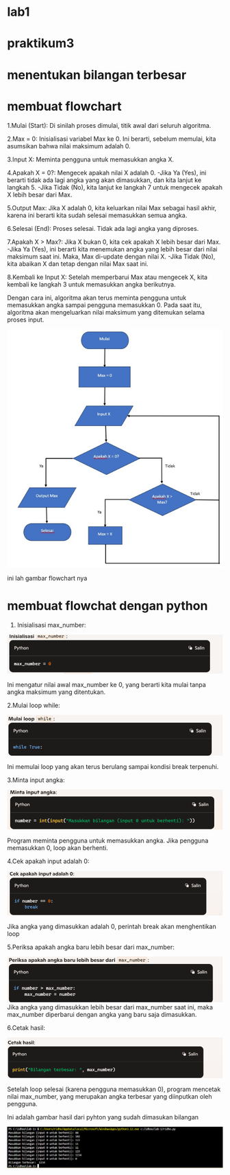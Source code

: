 # lab1

# praktikum3

# menentukan  bilangan terbesar 

# membuat flowchart
1.Mulai (Start): Di sinilah proses dimulai, titik awal dari seluruh algoritma.

2.Max = 0: Inisialisasi variabel Max ke 0. Ini berarti, sebelum memulai, kita asumsikan bahwa nilai maksimum adalah 0.

3.Input X: Meminta pengguna untuk memasukkan angka X.

4.Apakah X = 0?: Mengecek apakah nilai X adalah 0.
-Jika Ya (Yes), ini berarti tidak ada lagi angka yang akan dimasukkan, dan kita lanjut ke langkah 5.
-Jika Tidak (No), kita lanjut ke langkah 7 untuk mengecek apakah X lebih besar dari Max.


5.Output Max: Jika X adalah 0, kita keluarkan nilai Max sebagai hasil akhir, karena ini berarti kita sudah selesai memasukkan semua angka.

6.Selesai (End): Proses selesai. Tidak ada lagi angka yang diproses.

7.Apakah X > Max?: Jika X bukan 0, kita cek apakah X lebih besar dari Max.
-Jika Ya (Yes), ini berarti kita menemukan angka yang lebih besar dari nilai maksimum saat ini. Maka, Max di-update dengan nilai X.
-Jika Tidak (No), kita abaikan X dan tetap dengan nilai Max saat ini.

8.Kembali ke Input X: Setelah memperbarui Max atau mengecek X, kita kembali ke langkah 3 untuk memasukkan angka berikutnya.

Dengan cara ini, algoritma akan terus meminta pengguna untuk memasukkan angka sampai pengguna memasukkan 0. Pada saat itu, algoritma akan mengeluarkan nilai maksimum yang ditemukan selama proses input.


![gambar1](foto2/flowchart.jpg)


ini lah gambar flowchart nya


# membuat flowchat dengan python

1. Inisialisasi max_number:

![gambar2](foto2/1..png)

Ini mengatur nilai awal max_number ke 0, yang berarti kita mulai tanpa angka maksimum yang ditentukan.

2.Mulai loop while:

![gambar3](foto2/2..png)

Ini memulai loop yang akan terus berulang sampai kondisi break terpenuhi.

3.Minta input angka:

![gambar4](foto2/3..png)

Program meminta pengguna untuk memasukkan angka. Jika pengguna memasukkan 0, loop akan berhenti.

4.Cek apakah input adalah 0:

![gambar5](foto2/4..png)

Jika angka yang dimasukkan adalah 0, perintah break akan menghentikan loop

5.Periksa apakah angka baru lebih besar dari max_number:

![gambar6](foto2/5..png)
Jika angka yang dimasukkan lebih besar dari max_number saat ini, maka max_number diperbarui dengan angka yang baru saja dimasukkan.

6.Cetak hasil:

![gambar7](foto2/6..png)

Setelah loop selesai (karena pengguna memasukkan 0), program mencetak nilai max_number, yang merupakan angka terbesar yang diinputkan oleh pengguna.


Ini adalah gambar hasil dari pyhton yang sudah dimasukan bilangan

![gambar8](foto2/hasilnya.png)





